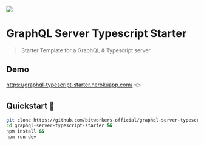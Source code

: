 ![](https://badges.renovateapi.com/github/bitworkers-official/graphql-typescript-starter)

# GraphQL Server Typescript Starter

> Starter Template for a GraphQL & Typescript server

## Demo

https://graphql-typescript-starter.herokuapp.com/ 👈

## Quickstart 🚀

```bash
git clone https://github.com/bitworkers-official/graphql-server-typescript-starter &&
cd graphql-server-typescript-starter &&
npm install &&
npm run dev
```
